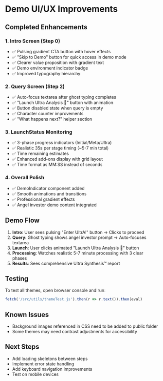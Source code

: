 # Demo UI/UX Improvements

## Completed Enhancements

### 1. Intro Screen (Step 0)
- ✅ Pulsing gradient CTA button with hover effects
- ✅ "Skip to Demo" button for quick access in demo mode
- ✅ Clearer value proposition with gradient text
- ✅ Demo environment indicator badge
- ✅ Improved typography hierarchy

### 2. Query Screen (Step 2)
- ✅ Auto-focus textarea after ghost typing completes
- ✅ "Launch Ultra Analysis 🚀" button with animation
- ✅ Button disabled state when query is empty
- ✅ Character counter improvements
- ✅ "What happens next?" helper section

### 3. LaunchStatus Monitoring
- ✅ 3-phase progress indicators (Initial/Meta/Ultra)
- ✅ Realistic 35s per stage timing (~5-7 min total)
- ✅ Time remaining estimates
- ✅ Enhanced add-ons display with grid layout
- ✅ Time format as MM:SS instead of seconds

### 4. Overall Polish
- ✅ DemoIndicator component added
- ✅ Smooth animations and transitions
- ✅ Professional gradient effects
- ✅ Angel investor demo content integrated

## Demo Flow

1. **Intro**: User sees pulsing "Enter UltrAI" button → Clicks to proceed
2. **Query**: Ghost typing shows angel investor prompt → Auto-focuses textarea
3. **Launch**: User clicks animated "Launch Ultra Analysis 🚀" button
4. **Processing**: Watches realistic 5-7 minute processing with 3 clear phases
5. **Results**: Sees comprehensive Ultra Synthesis™ report

## Testing

To test all themes, open browser console and run:
```javascript
fetch('/src/utils/themeTest.js').then(r => r.text()).then(eval)
```

## Known Issues
- Background images referenced in CSS need to be added to public folder
- Some themes may need contrast adjustments for accessibility

## Next Steps
- Add loading skeletons between steps
- Implement error state handling
- Add keyboard navigation improvements
- Test on mobile devices